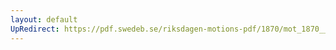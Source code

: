 ```yaml
---
layout: default
UpRedirect: https://pdf.swedeb.se/riksdagen-motions-pdf/1870/mot_1870__ak__00113/mot_1870__ak__00113_001.pdf
---
```

